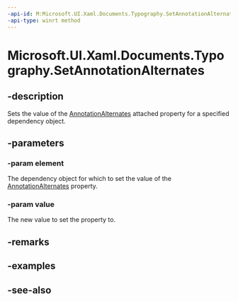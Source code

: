 ```yaml
---
-api-id: M:Microsoft.UI.Xaml.Documents.Typography.SetAnnotationAlternates(Microsoft.UI.Xaml.DependencyObject,System.Int32)
-api-type: winrt method
---
```


<!-- Method syntax
public void SetAnnotationAlternates(Windows.UI.Xaml.DependencyObject element, System.Int32 value)
-->

# Microsoft.UI.Xaml.Documents.Typography.SetAnnotationAlternates

## -description
Sets the value of the [AnnotationAlternates](/windows/winui/api/microsoft.ui.xaml.documents.typography#xaml-attached-properties) attached property for a specified dependency object.

## -parameters
### -param element
The dependency object for which to set the value of the [AnnotationAlternates](/windows/winui/api/microsoft.ui.xaml.documents.typography#xaml-attached-properties) property.

### -param value
The new value to set the property to.

## -remarks

## -examples

## -see-also
